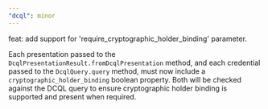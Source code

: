 ```yaml
---
"dcql": minor
---
```


feat: add support for 'require_cryptographic_holder_binding' parameter.

Each presentation passed to the `DcqlPresentationResult.fromDcqlPresentation` method, and each credential passed to the `DcqlQuery.query` method, must now include a `cryptographic_holder_binding` boolean property. Both will be checked against the DCQL query to ensure cryptographic holder binding is supported and present when required.
